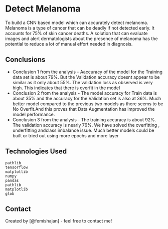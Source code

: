 # Detect Melanoma 
To build a CNN based model which can accurately detect melanoma. Melanoma is a type of cancer that can be deadly if not detected early. 
It accounts for 75% of skin cancer deaths. A solution that can evaluate images and alert dermatologists about the presence of melanoma 
has the potential to reduce a lot of manual effort needed in diagnosis.


## Conclusions
- Conclusion 1 from the analysis - Aaccuracy of the model for the Training data set is about 79%. But the Validation accuracy doesnt appear to be similar
  as it only about 55%. The validation loss as observed is very high. This indicates that there is overfit in the model
- Conclusion 2 from the analysis - The model accuracy for Train data is about 35% and the accuracy for the Validation set is also at 36%. Much better model
  compared to the previous two models as there seems to be No Overfit.And this proves that Data Augmentation has improved the model performance.
- Conclusion 3 from the analysis - The training accuracy is about 92%. The validation accuracy is nearly 76%. We have solved the overfitting , 
  underfitting andclass imbalance issue. Much better models could be built or tried out using more epochs and more layer


## Technologies Used
	pathlib
	tensorflow
 	matplotlib
 	numpy
 	pandas
	pathlib
	matplotlib
	glob 


## Contact
Created by [@femishajan] - feel free to contact me!


